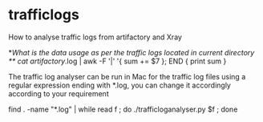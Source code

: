 # trafficlogs
How to analyse traffic logs from artifactory and Xray 

**What is the data usage as per the traffic logs located in current directory
**
cat artifactory*.log  | awk -F '|' '{ sum += $7 }; END { print sum }



The traffic log analyser can be run in Mac for the traffic log files using a regular expression ending with *.log, you can change it accordingly according to your requirement

find . -name "*.log" | while read f ; do ./trafficloganalyser.py $f ; done
